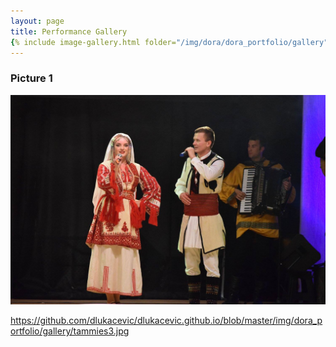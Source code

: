```yaml
---
layout: page
title: Performance Gallery
{% include image-gallery.html folder="/img/dora/dora_portfolio/gallery" %}
---
```


### Picture 1



![Caption](/img/dora_portfolio/gallery/tammies6.jpg)

https://github.com/dlukacevic/dlukacevic.github.io/blob/master/img/dora_portfolio/gallery/tammies3.jpg
